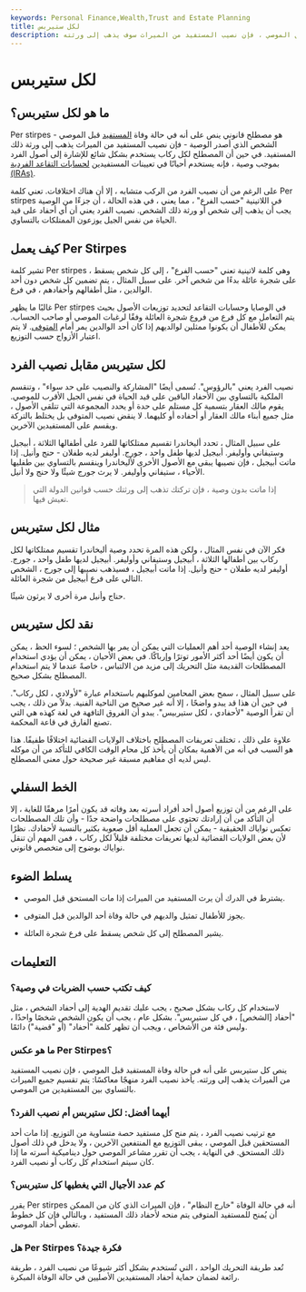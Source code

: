 ```yaml
---
keywords: Personal Finance,Wealth,Trust and Estate Planning
title: لكل ستيربس
description: لكل ستيربس شرط أنه في حالة وفاة المستفيد قبل الموصي ، فإن نصيب المستفيد من الميراث سوف يذهب إلى ورثته.
---
```


# لكل ستيربس
## ما هو لكل ستيربس؟

Per stirpes هو مصطلح قانوني ينص على أنه في حالة وفاة [المستفيد](/beneficiary) قبل الموصي - الشخص الذي أصدر الوصية - فإن نصيب المستفيد من الميراث يذهب إلى ورثة ذلك المستفيد. في حين أن المصطلح لكل ركاب يستخدم بشكل شائع للإشارة إلى أصول الفرد بموجب وصية ، فإنه يستخدم أحيانًا في تعيينات المستفيدين [لحسابات التقاعد الفردية (IRAs)](/ira).

على الرغم من أن نصيب الفرد من الركب متشابه ، إلا أن هناك اختلافات. تعني كلمة Per stirpes في اللاتينية "حسب الفرع" ، مما يعني ، في هذه الحالة ، أن جزءًا من الوصية يجب أن يذهب إلى شخص أو ورثة ذلك الشخص. نصيب الفرد يعني أن أي أحفاد على قيد الحياة من نفس الجيل يوزعون الممتلكات بالتساوي.

## كيف يعمل Per Stirpes

تشير كلمة Per stirpes ، وهي كلمة لاتينية تعني "حسب الفرع" ، إلى كل شخص يسقط على شجرة عائلة بدءًا من شخص آخر. على سبيل المثال ، يتم تضمين كل شخص دون أحد الوالدين ، مثل أطفالهم وأحفادهم ، في فرع.

غالبًا ما يظهر Per stirpes في الوصايا وحسابات التقاعد لتحديد توزيعات الأصول بحيث يتم التعامل مع كل فرع من فروع شجرة العائلة وفقًا لرغبات الموصي أو صاحب الحساب. يمكن للأطفال أن يكونوا ممثلين لوالديهم إذا كان أحد الوالدين يمر أمام [المتوفى](/decedent). لا يتم اعتبار الأزواج حسب التوزيع.

## لكل ستيربس مقابل نصيب الفرد

نصيب الفرد يعني "بالرؤوس". تُسمى أيضًا "المشاركة والنصيب على حد سواء" ، وتنقسم الملكية بالتساوي بين الأحفاد الباقين على قيد الحياة في نفس الجيل الأقرب للموصي. يقوم مالك العقار بتسمية كل مستلم على حدة أو يحدد المجموعة التي تتلقى الأصول ، مثل جميع أبناء مالك العقار أو أحفاده أو كليهما. لا ينقض نصيب المتوفى بل يختلط بالتركة ويقسم على المستفيدين الآخرين.

على سبيل المثال ، تحدد أليخاندرا تقسيم ممتلكاتها للفرد على أطفالها الثلاثة ، أبيجيل وستيفاني وأوليفر. أبيجيل لديها طفل واحد ، جورج. أوليفر لديه طفلان - حنج وأنيل. إذا ماتت أبيجيل ، فإن نصيبها يبقى مع الأصول الأخرى لأليخاندرا وينقسم بالتساوي بين طفليها الأحياء ، ستيفاني وأوليفر. لا يرث جورج شيئًا ولا حنج ولا أنيل.

> إذا ماتت بدون وصية ، فإن تركتك تذهب إلى ورثتك حسب قوانين الدولة التي تعيش فيها.

>

## مثال لكل ستيربس

فكر الآن في نفس المثال ، ولكن هذه المرة تحدد وصية أليخاندرا تقسيم ممتلكاتها لكل ركاب بين أطفالها الثلاثة ، أبيجيل وستيفاني وأوليفر. أبيجيل لديها طفل واحد ، جورج. أوليفر لديه طفلان - حنج وأنيل. إذا ماتت أبيجيل ، فسيذهب نصيبها إلى جورج ، الشخص التالي على فرع أبيجيل من شجرة العائلة.

حناج وأنيل مرة أخرى لا يرثون شيئًا.

## نقد لكل ستيربس

يعد إنشاء الوصية أحد أهم العمليات التي يمكن أن يمر بها الشخص ؛ لسوء الحظ ، يمكن أن يكون أيضًا أحد أكثر الأمور توترًا وإرباكًا. في بعض الأحيان ، يمكن أن يؤدي استخدام المصطلحات القديمة مثل التحريك إلى مزيد من الالتباس ، خاصةً عندما لا يتم استخدام المصطلح بشكل صحيح.

على سبيل المثال ، سمح بعض المحامين لموكليهم باستخدام عبارة "لأولادي ، لكل ركاب". في حين أن هذا قد يبدو واضحًا ، إلا أنه غير صحيح من الناحية الفنية. بدلاً من ذلك ، يجب أن تقرأ الوصية "لأحفادي ، لكل ستيربيس". يبدو أن الفروق التافهة في لغة كهذه هي التي تصنع الفارق في قاعة المحكمة.

علاوة على ذلك ، تختلف تعريفات المصطلح باختلاف الولايات القضائية اختلافًا طفيفًا. هذا هو السبب في أنه من الأهمية بمكان أن يأخذ كل محام الوقت الكافي للتأكد من أن موكله ليس لديه أي مفاهيم مسبقة غير صحيحة حول معنى المصطلح.

## الخط السفلي

على الرغم من أن توزيع أصول أحد أفراد أسرته بعد وفاته قد يكون أمرًا مرهقًا للغاية ، إلا أن التأكد من أن إرادتك تحتوي على مصطلحات واضحة جدًا - وأن تلك المصطلحات تعكس نواياك الحقيقية - يمكن أن تجعل العملية أقل صعوبة بكثير بالنسبة لأحفادك. نظرًا لأن بعض الولايات القضائية لديها تعريفات مختلفة قليلاً لكل ركاب ، فمن المهم أن تنقل نواياك بوضوح إلى متخصص قانوني.

## يسلط الضوء

- يشترط في الدرك أن يرث المستفيد من الميراث إذا مات المستحق قبل الموصي.

- يجوز للأطفال تمثيل والديهم في حالة وفاة أحد الوالدين قبل المتوفى.

- يشير المصطلح إلى كل شخص يسقط على فرع شجرة العائلة.

## التعليمات

### كيف تكتب حسب الضربات في وصية؟

لاستخدام كل ركاب بشكل صحيح ، يجب عليك تقديم الهدية إلى أحفاد الشخص ، مثل "أحفاد [الشخص] ، في كل ستيربس". بشكل عام ، يجب أن يكون الشخص شخصًا واحدًا ، وليس فئة من الأشخاص ، ويجب أن تظهر كلمة "أحفاد" (أو "قضية") دائمًا.

### ما هو عكس Per Stirpes؟

ينص كل ستيربس على أنه في حالة وفاة المستفيد قبل الموصي ، فإن نصيب المستفيد من الميراث يذهب إلى ورثته. يأخذ نصيب الفرد منهجًا معاكسًا: يتم تقسيم جميع الميراث بالتساوي بين المستفيدين من الموصي.

### أيهما أفضل: لكل ستيربس أم نصيب الفرد؟

مع ترتيب نصيب الفرد ، يتم منح كل مستفيد حصة متساوية من التوزيع. إذا مات أحد المستحقين قبل الموصي ، يبقى التوزيع مع المنتفعين الآخرين ، ولا يدخل في ذلك أصول ذلك المستحق. في النهاية ، يجب أن تقرر مشاعر الموصي حول ديناميكية أسرته ما إذا كان سيتم استخدام كل ركاب أو نصيب الفرد.

### كم عدد الأجيال التي يغطيها كل ستيربس؟

يقرر Per stirpes أنه في حالة الوفاة "خارج النظام" ، فإن الميراث الذي كان من الممكن أن يُمنح للمستفيد المتوفى يتم منحه لأحفاد ذلك المستفيد ، وبالتالي فإن كل خطوط تغطي أحفاد الموصي.

### هل Per Stirpes فكرة جيدة؟

تُعد طريقة التحريك الواحد ، التي تُستخدم بشكل أكثر شيوعًا من نصيب الفرد ، طريقة رائعة لضمان حماية أحفاد المستفيدين الأصليين في حالة الوفاة المبكرة.

